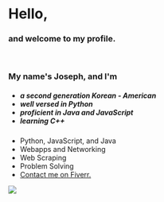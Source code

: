<h1>Hello,</h1>
<h3>and welcome to my profile.</h3><br>
<h3>My name's Joseph, and I'm</h3>
<h5>
  <ul>
    <li>a second generation Korean - American</li>
    <li>well versed in Python</li>
    <li>proficient in Java and JavaScript</li>
    <li>learning C++</li>
  </ul>
</h5>

- Python, JavaScript, and Java
- Webapps and Networking
- Web Scraping
- Problem Solving
- <a href="https://www.fiverr.com/fire6945_">Contact me on Fiverr.</a>
<img align="left" src="https://github-readme-stats.vercel.app/api/top-langs/?username=fire6945&layout=compact&theme=radical&hide_border=true&card_width=250"/>
